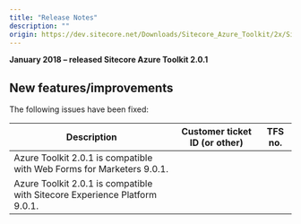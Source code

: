 ```yaml
---
title: "Release Notes"
description: ""
origin: https://dev.sitecore.net/Downloads/Sitecore_Azure_Toolkit/2x/Sitecore_Azure_Toolkit_201/Release_Notes
---
```


**January 2018 – released Sitecore Azure Toolkit 2.0.1**

## New features/improvements

The following issues have been fixed:

 | Description | Customer ticket ID (or other) | TFS no. |
 | --- | --- | --- |
 | ​Azure Toolkit 2.0.1 is compatible with Web Forms for Marketers 9.0.1. |  |  |
 | ​Azure Toolkit 2.0.1 is compatible with Sitecore Experience Platform 9.0.1. |  |  |